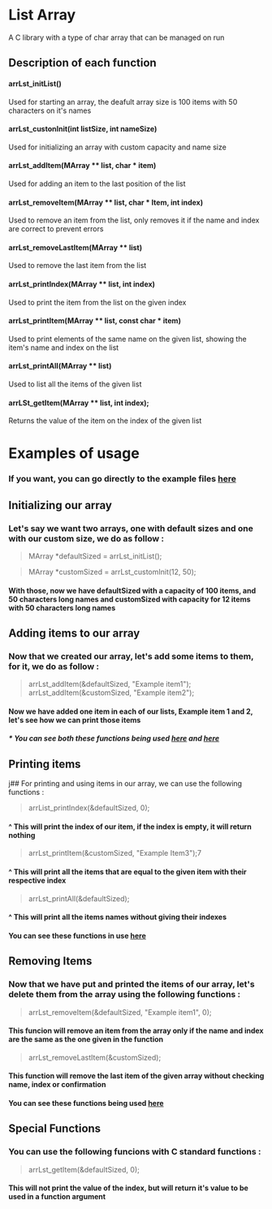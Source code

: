 # List Array 

A C library with a type of char array that can be managed on run

## Description of each function 

#### arrLst_initList()

Used for starting an array, the deafult array size is 100 items with 50 characters on it's names

#### arrLst_custonInit(int listSize, int nameSize)

Used for initializing an array with custom capacity and name size

#### arrLst_addItem(MArray ** list, char * item)

Used for adding an item to the last position of the list

#### arrLst_removeItem(MArray ** list, char * Item, int index)

Used to remove an item from the list, only removes it if the name and index are correct to prevent errors

#### arrLst_removeLastItem(MArray ** list)

Used to remove the last item from the list

#### arrLst_printIndex(MArray ** list, int index)

Used to print the item from the list on the given index

#### arrLst_printItem(MArray ** list, const char * item) 

Used to print elements of the same name on the given list, showing the item's name and index on the list

#### arrLst_printAll(MArray ** list)

Used to list all the items of the given list

#### arrLSt_getItem(MArray ** list, int index);

Returns the value of the item on the index of the given list 


# Examples of usage

### If you want, you can go directly to the example files [here](/exampleFiles/)

## Initializing our array

### Let's say we want two arrays, one with default sizes and one with our custom size, we do as follow : 

> MArray *defaultSized = arrLst_initList();

> MArray *customSized = arrLst_customInit(12, 50);


#### With those, now we have defaultSized with a capacity of 100 items, and 50 characters long names and customSized with capacity for 12 items with 50 characters long names

## Adding items to our array

### Now that we created our array, let's add some items to them, for it, we do as follow :

> arrLst_addItem(&defaultSized, "Example item1");
> arrLst_addItem(&customSized, "Example item2");

#### Now we have added one item in each of our lists, Example item 1 and 2, let's see how we can print those items

##### * You can see both these functions being used [here](/exampleFiles/arraysExamples/managingItens.c) and [here](/exampleFiles/arraysExamples/full.c)

## Printing items 

j## For printing and using items in our array, we can use the following functions : 

> arrList_printIndex(&defaultSized, 0); 

#### ^ This will print the index of our item, if the index is empty, it will return nothing

> arrLst_printItem(&customSized, "Example Item3");7

#### ^ This will print all the items that are equal to the given item with their respective index

> arrLst_printAll(&defaultSized);

#### ^ This will print all the items names without giving their indexes

#### You can see these functions in use [here](/exampleFiles/listing.c)

## Removing Items

###  Now that we have put and printed the items of our array, let's delete them from the array using the following functions : 

> arrLst_removeItem(&defaultSized, "Example item1", 0);

#### This funcion will remove an item from the array only if the name and index are the same as the one given in the function

> arrLst_removeLastItem(&customSized);

#### This function will remove the last item of the given array without checking name, index or confirmation

#### You can see these functions being used [here](/exampleFiles/arraysExamples/managingItens.c)

## Special Functions 

### You can use the following funcions with C standard functions : 


> arrLst_getItem(&defaultSized, 0);

#### This will not print the value of the index, but will return it's value to be used in a function argument 